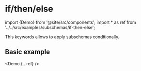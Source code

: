 # if/then/else

import {Demo} from '@site/src/components';
import * as ref from '../../src/examples/subschemas/if-then-else';

This keywords allows to apply subschemas conditionally.

## Basic example

<Demo {...ref} />

